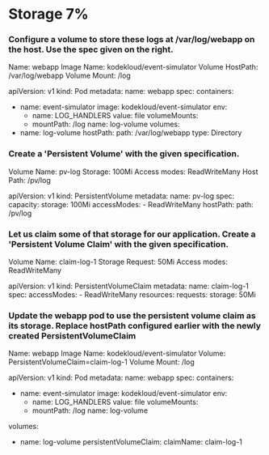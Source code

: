# Storage 7%

### Configure a volume to store these logs at /var/log/webapp on the host. Use the spec given on the right.

Name: webapp
Image Name: kodekloud/event-simulator
Volume HostPath: /var/log/webapp
Volume Mount: /log

apiVersion: v1
kind: Pod
metadata:
  name: webapp
spec:
  containers:
  - name: event-simulator
    image: kodekloud/event-simulator
    env:
    - name: LOG_HANDLERS
      value: file
    volumeMounts:
    - mountPath: /log
      name: log-volume
  volumes:
  - name: log-volume
    hostPath:
      path: /var/log/webapp
      type: Directory
      
### Create a 'Persistent Volume' with the given specification.
Volume Name: pv-log
Storage: 100Mi
Access modes: ReadWriteMany
Host Path: /pv/log

apiVersion: v1
kind: PersistentVolume
metadata:
  name: pv-log
spec:
  capacity:
    storage: 100Mi
  accessModes:
    - ReadWriteMany
  hostPath:
    path: /pv/log
 
 
### Let us claim some of that storage for our application. Create a 'Persistent Volume Claim' with the given specification.
 
Volume Name: claim-log-1
Storage Request: 50Mi
Access modes: ReadWriteMany

apiVersion: v1
kind: PersistentVolumeClaim
metadata:
  name: claim-log-1
spec:
  accessModes:
    - ReadWriteMany
  resources:
    requests:
      storage: 50Mi


### Update the webapp pod to use the persistent volume claim as its storage. Replace hostPath configured earlier with the newly created PersistentVolumeClaim

Name: webapp
Image Name: kodekloud/event-simulator
Volume: PersistentVolumeClaim=claim-log-1
Volume Mount: /log


apiVersion: v1
kind: Pod
metadata:
  name: webapp
spec:
  containers:
  - name: event-simulator
    image: kodekloud/event-simulator
    env:
    - name: LOG_HANDLERS
      value: file
    volumeMounts:
    - mountPath: /log
      name: log-volume

  volumes:
  - name: log-volume
    persistentVolumeClaim:
      claimName: claim-log-1
